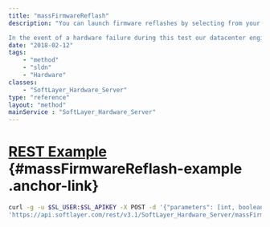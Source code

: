```yaml
---
title: "massFirmwareReflash"
description: "You can launch firmware reflashes by selecting from your server list. It will bring your server offline for approximately 60 minutes while the reflashes are in progress. 

In the event of a hardware failure during this test our datacenter engineers will be notified of the problem automatically. They will then replace any failed components to bring your server back online. They will be contact you to ensure that impact on your server is minimal. "
date: "2018-02-12"
tags:
    - "method"
    - "sldn"
    - "Hardware"
classes:
    - "SoftLayer_Hardware_Server"
type: "reference"
layout: "method"
mainService : "SoftLayer_Hardware_Server"
---
```


# [REST Example](#massFirmwareReflash-example) <a href="/article/rest/"><i class="fas fa-question"></i></a> {#massFirmwareReflash-example .anchor-link} 
```bash
curl -g -u $SL_USER:$SL_APIKEY -X POST -d '{"parameters": [int, boolean, boolean, boolean]}' \
'https://api.softlayer.com/rest/v3.1/SoftLayer_Hardware_Server/massFirmwareReflash'
```

